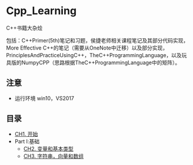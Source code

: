# Cpp_Learning
C++书籍大杂烩

包括：C++Primer(5th)笔记和习题，侯捷老师相关课程笔记及其部分代码实现，More Effective C++的笔记（需要从OneNote中迁移）以及部分实现，PrinciplesAndPracticeUsingC++，TheC++ProgrammingLanguage，以及玩具版的NumpyCPP（思路根据TheC++ProgrammingLanguage中的矩阵）。

## 注意
- 运行环境 win10，VS2017

## 目录
- [CH1. 开始](Chapter1/README.md)
- Part Ⅰ:基础
	- [CH2. 变量和基本类型](Chapter2/README.md)
	- [CH3. 字符串，向量和数组](Chapter3/README.md)
	
